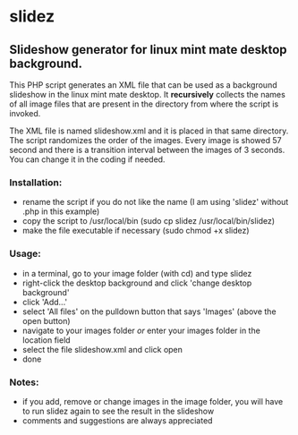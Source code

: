 # slidez

## Slideshow generator for linux mint mate desktop background.

This PHP script generates an XML file that can be used as a background slideshow in the linux mint mate desktop. It __recursively__ collects the names of all image files that are present in the directory from where the script is invoked. 

The XML file is named slideshow.xml and it is placed in that same directory.
The script randomizes the order of the images. Every image is showed 57 second and there is a transition interval between the images of 3 seconds. You can change it in the coding if needed.

### Installation:
- rename the script if you do not like the name (I am using 'slidez' without .php in this example)
- copy the script to /usr/local/bin (sudo cp slidez /usr/local/bin/slidez)
- make the file executable if necessary (sudo chmod +x slidez)

### Usage:
- in a terminal, go to your image folder (with cd) and type slidez 
- right-click the desktop background and click 'change desktop background'
- click 'Add...'
- select 'All files' on the pulldown button that says 'Images' (above the open button)
- navigate to your images folder _or_ enter your images folder in the location field
- select the file slideshow.xml and click open
- done

### Notes:
- if you add, remove or change images in the image folder, you will have to run slidez again to see the result in the slideshow
- comments and suggestions are always appreciated

